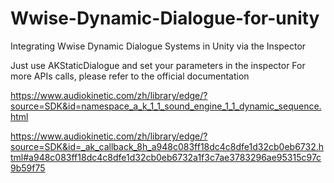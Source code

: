 # Wwise-Dynamic-Dialogue-for-unity

Integrating Wwise Dynamic Dialogue Systems in Unity via the Inspector

Just use AKStaticDialogue and set your parameters in the inspector
For more APIs calls, please refer to the official documentation


https://www.audiokinetic.com/zh/library/edge/?source=SDK&id=namespace_a_k_1_1_sound_engine_1_1_dynamic_sequence.html

https://www.audiokinetic.com/zh/library/edge/?source=SDK&id=_ak_callback_8h_a948c083ff18dc4c8dfe1d32cb0eb6732.html#a948c083ff18dc4c8dfe1d32cb0eb6732a1f3c7ae3783296ae95315c97c9b59f75



